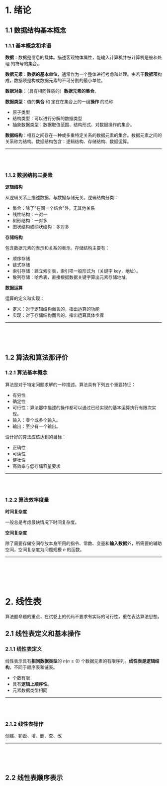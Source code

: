 # 1. 绪论

## 1.1  数据结构基本概念

### 1.1.1 基本概念和术语

**数据**：数据是信息的载体。描述客观物体属性，能输入计算机并被计算机是被和处理 的符号的集合。

 **数据元素**：**数据的基本单位**，通常作为一个整体进行考虑和处理。由若干**数据项**构成，数据项是构成数据元素的不可分割的最小单位。

**数据对象**：（具有相同性质的）**数据元素的集合**。

**数据类型**：值的**集合** 和 定在在集合上的一组**操作** 的总称
- 原子类型
- 结构类型：可以进行分解的数据类型
- 抽象数据类型：数据取值范围、结构形式、对数据操作的集合。

**数据结构**：相互之间存在一种或多重特定关系的数据元素的集合。数据元素之间的关系称为结构。数据结构包含：逻辑结构、存储结构、数据运算。

---

<br/>


<br/>


### 1.1.2 数据结构三要素

**逻辑结构**

从逻辑关系上描述数据，与数据存储无关。逻辑结构分类：
- 集合：除了"在同一个结合"外，无其他关系
- 线性结构：一对一
- 树形结构：一对多
- 图状结构或网状结构：多对多

**存储结构**

包含数据元素的表示和关系的表示。存储结构主要有：
- 顺序存储
- 链式存储
- 索引存储：建立索引表，索引项一般形式为（关键字 key，地址）。
- 散列存储：哈希表，直接根据数据关键字算出元素存储地址。

**数据运算**

运算的定义和实现：
- 定义：对于逻辑结构而言的，指出运算的功能
- 实现：对于存储结构而言的，指出运算具体步骤


---


<br/>


<br/>


<br/>


## 1.2 算法和算法那评价

### 1.2.1 算法基本概念

算法是对于特定问题求解的一种描述。算法具有下列五个重要特征：
- 有穷性
- 确定性
- 可行性：算法那中描述的操作都可以通过已经实现的基本运算执行有限次实现。
- 输入：零个或多个输入。
- 输出：至少有一个输出。

设计好的算法应该达到的目标：
- 正确性
- 可读性
- 健壮性
- 高效率与低存储容量要求

---

<br/>


<br/>

### 1.2.2  算法效率度量

**时间复杂度**

一般总是考虑最快情况下时间复杂度。

**空间复杂度**

除了需要存储空间存放本身所用的指令、常数、变量和**输入数据**外，所需要的辅助空间，空间复杂度为问题规模 $n$ 的函数。

---


<br/>


<br/>


<br/>


<br/>


# 2. 线性表

算法题命题的重点，在试卷上的代码不要求有实际的可行性，重在表达算法思想。

## 2.1  线性表定义和基本操作

### 2.1.1  线性表定义

线性表示具有**相同数据类型**的 $n (n\ge 0)$ 个数据元素的有限序列。**线性表是逻辑结构**，不同于顺序表和链表。
- 个数有限
- 具有**逻辑上顺序性**。
- 元素数据类型相同

---


<br/>


<br/>


### 2.1.2  线性表操作

创建、销毁、增、删、查、改

---


<br/>


<br/>


<br/>


## 2.2  线性表顺序表示

